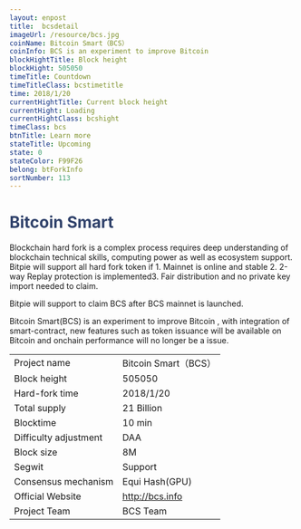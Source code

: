 ```yaml
---
layout: enpost
title:  bcsdetail
imageUrl: /resource/bcs.jpg
coinName: Bitcoin Smart（BCS）
coinInfo: BCS is an experiment to improve Bitcoin
blockHightTitle: Block height
blockHight: 505050
timeTitle: Countdown
timeTitleClass: bcstimetitle
time: 2018/1/20
currentHightTitle: Current block height
currentHight: Loading
currentHightClass: bcshight
timeClass: bcs
btnTitle: Learn more
stateTitle: Upcoming
state: 0
stateColor: F99F26
belong: btForkInfo
sortNumber: 113
---
```

<h1 style="color: #2F416A">Bitcoin Smart</h1>
<p class="summarytxt">Blockchain hard fork is a complex process requires deep understanding of blockchain technical skills, computing power as well as ecosystem support. Bitpie will support all hard fork token if 1. Mainnet is online and stable 2. 2-way Replay protection is implemented3. Fair distribution and no private key import needed to claim.
</p>
<p>Bitpie will support to claim BCS after BCS mainnet is launched.
</p>
<p>Bitcoin Smart(BCS) is an experiment to improve Bitcoin , with integration of smart-contract, new features such as token issuance will be available on Bitcoin and onchain performance will no longer be a issue.
</p>
<table class="center">
  <tbody>
    <tr>
        <td class="tablehalf">Project name</td>
        <td class="tablehalf">Bitcoin Smart（BCS）</td>
    </tr>
    <tr>
        <td>Block height</td>
        <td>505050</td>
    </tr>
    <tr>
        <td>Hard-fork time</td>
        <td>2018/1/20</td>
    </tr>
    <tr>
        <td>Total supply</td>
        <td>21 Billion</td>
    </tr>
    <tr>
        <td>Blocktime</td>
        <td>10 min</td>
    </tr>
    <tr>
        <td>Difficulty adjustment</td>
        <td>DAA</td>
    </tr>
    <tr>
        <td>Block size</td>
        <td>8M</td>
    </tr>
    <tr>
        <td>Segwit</td>
        <td>Support</td>
    </tr>
    <tr>
        <td>Consensus mechanism</td>
        <td>Equi Hash(GPU)</td>
    </tr>
    <tr>
        <td>Official Website</td>
        <td><a href="http://bcs.info" target="_blank">http://bcs.info</a></td>
    </tr>
    <tr>
        <td>Project Team</td>
        <td>BCS Team</td>
    </tr>
  </tbody>
</table>